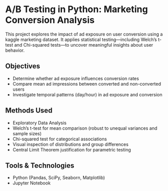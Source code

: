 # A/B Testing in Python: Marketing Conversion Analysis

This project explores the impact of ad exposure on user conversion using a kaggle marketing dataset. It applies statistical testing—including Welch’s t-test and Chi-squared tests—to uncover meaningful insights about user behavior.

## Objectives
- Determine whether ad exposure influences conversion rates
- Compare mean ad impressions between converted and non-converted users
- Investigate temporal patterns (day/hour) in ad exposure and conversion

## Methods Used
- Exploratory Data Analysis
- Welch’s t-test for mean comparison (robust to unequal variances and sample sizes)
- Chi-squared test for categorical associations
- Visual inspection of distributions and group differences
- Central Limit Theorem justification for parametric testing

## Tools & Technologies
- Python (Pandas, SciPy, Seaborn, Matplotlib)
- Jupyter Notebook

